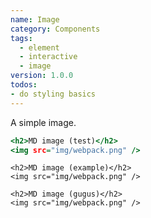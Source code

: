 ```yaml
---
name: Image
category: Components
tags:
  - element
  - interactive
  - image
version: 1.0.0
todos:
- do styling basics
---
```


A simple image.

```test.html
<h2>MD image (test)</h2>
<img src="img/webpack.png" />
```

```example
<h2>MD image (example)</h2>
<img src="img/webpack.png" />
```

```gugus
<h2>MD image (gugus)</h2>
<img src="img/webpack.png" />
```